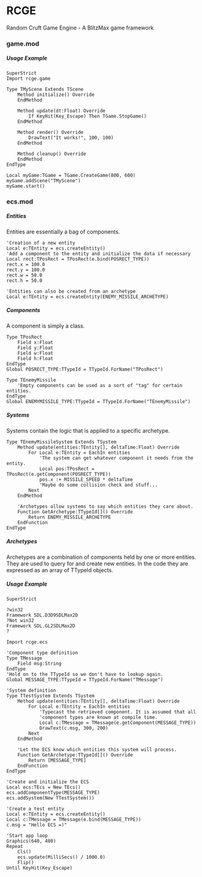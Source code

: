 
# RCGE
Random Cruft Game Engine - A BlitzMax game framework

### game.mod
##### Usage Example
``` BlitzMax
SuperStrict
Import rcge.game

Type TMyScene Extends TScene
	Method initialize() Override
	EndMethod
	
	Method update(dt:Float) Override
		If KeyHit(Key_Escape) Then TGame.StopGame()
	EndMethod
	
	Method render() Override
		DrawText("It works!", 100, 100)
	EndMethod
	
	Method cleanup() Override
	EndMethod
EndType

Local myGame:TGame = TGame.CreateGame(800, 600)
myGame.addScene("TMyScene")
myGame.start()
```

### ecs.mod
##### Entities
Entities are essentially a bag of components.
``` BlitzMax
'Creation of a new entity
Local e:TEntity = ecs.createEntity()
'Add a component to the entity and initialize the data if necessary
Local rect:TPosRect = TPosRect(e.bind(POSRECT_TYPE))
rect.x = 100.0
rect.y = 100.0
rect.w = 50.0
rect.h = 50.0

'Entities can also be created from an archetype
Local e:TEntity = ecs.createEntity(ENEMY_MISSILE_ARCHETYPE)
```
##### Components
A component is simply a class.
``` BlitzMax
Type TPosRect
	Field x:Float
	Field y:Float
	Field w:Float
	Field h:Float
EndType
Global POSRECT_TYPE:TTypeId = TTypeId.ForName("TPosRect")

Type TEnemyMissile
	'Empty components can be used as a sort of "tag" for certain entities.
EndType
Global ENEMYMISSILE_TYPE:TTypeId = TTypeId.ForName("TEnemyMissile")
```
##### Systems
Systems contain the logic that is applied to a specific archetype.
``` BlitzMax
Type TEnemyMissileSystem Extends TSystem
	Method update(entities:TEntity[], deltaTime:Float) Override
		For Local e:TEntity = EachIn entities
			'The system can get whatever component it needs from the entity.
			Local pos:TPosRect = TPosRect(e.getComponent(POSRECT_TYPE))
			pos.x :+ MISSILE_SPEED * deltaTime
			'Maybe do some collision check and stuff...
		Next
	EndMethod
	
	'Archetypes allow systems to say which entities they care about.
	Function GetArchetype:TTypeId[]() Override
		Return ENEMY_MISSILE_ARCHETYPE
	EndFunction
EndType
```
##### Archetypes
Archetypes are a combination of components held by one or more entities. They are used to query for and create new entities. In the code they are expressed as an array of TTypeId objects.

##### Usage Example
``` BlitzMax
SuperStrict

?win32
Framework SDL.D3D9SDLMax2D
?Not win32
Framework SDL.GL2SDLMax2D
?

Import rcge.ecs

'Component type definition
Type TMessage
	Field msg:String
EndType
'Hold on to the TTypeId so we don't have to lookup again.
Global MESSAGE_TYPE:TTypeId = TTypeId.ForName("TMessage")

'System definition
Type TTestSystem Extends TSystem
	Method update(entities:TEntity[], deltaTime:Float) Override
		For Local e:TEntity = EachIn entities
			'Typecast the retrieved component. It is assumed that all
			'component types are known at compile time.
			Local c:TMessage = TMessage(e.getComponent(MESSAGE_TYPE))
			DrawText(c.msg, 300, 200)
		Next
	EndMethod
	
	'Let the ECS know which entities this system will process.
	Function GetArchetype:TTypeId[]() Override
		Return [MESSAGE_TYPE]
	EndFunction
EndType

'Create and initialize the ECS
Local ecs:TEcs = New TEcs()
ecs.addComponentType(MESSAGE_TYPE)
ecs.addSystem(New TTestSystem())

'Create a test entity
Local e:TEntity = ecs.createEntity()
Local c:TMessage = TMessage(e.bind(MESSAGE_TYPE))
c.msg = "Hello ECS =)"

'Start app loop
Graphics(640, 480)
Repeat
	Cls()
	ecs.update(MilliSecs() / 1000.0)
	Flip()
Until KeyHit(Key_Escape)
```
